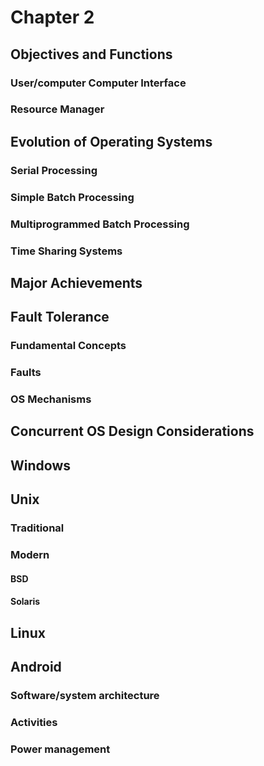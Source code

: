# Chapter 2

## Objectives and Functions

### User/computer Computer Interface

### Resource Manager

## Evolution of Operating Systems

### Serial Processing
### Simple Batch Processing
### Multiprogrammed Batch Processing
### Time Sharing Systems

## Major Achievements

## Fault Tolerance

### Fundamental Concepts
### Faults
### OS Mechanisms

## Concurrent OS Design Considerations

## Windows

## Unix

### Traditional

### Modern

#### BSD
#### Solaris

## Linux

## Android

### Software/system architecture
### Activities
### Power management
